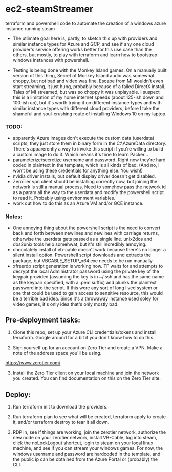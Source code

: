 # ec2-steamStreamer
terraform and powershell code to automate the creation of a windows azure instance running steam

- The utlimate goal here is, partly, to sketch this up with providers and similar instance types for Azure and GCP, and see if any one cloud provider's service offering works better for this use case than the others, but mostly, to play with terraform and learn how to bootstrap windows instances with powershell.

- Testing is being done with the Monkey Island games.  On a manually built version of this thing, Secret of Monkey Island audio was somewhat choppy, but not bad and video was fine.  Escape from MI wouldn't even start streaming, it just hung, probably because of a failed DirectX install.  Tales of MI streamed, but was so choppy it was unplayable.  I suspect this is a limitation of my home internet speeds (about 125-ish down and 100-ish up), but it's worth trying it on different instance types and with similar instance types with different cloud providers, before I take the shameful and soul-crushing route of installing Windows 10 on my laptop.

### TODO:

- apparently Azure images don't execute the custom data (userdata) scripts, they just store them in binary form in the C:\AzureData directory.  There's apparerently a way to invoke this script if you're willing to build a custom image to do it.  Which means it's time to learn Packer...
- parameterize/secretize username and password.  Right now they're hard coded in plaintext in the template, which is all kinds of bad. (And no, I won't be using these credentials for anything else. You wish!)
- nvidia driver installs, but default display driver doesn't get disabled.
- ZeroTier vpn client should be installing correctly now, but joining the network is still a manual process.  Need to somehow pass the network id as a param all the way to the userdata and modify the powershell script to read it.  Probably using environment variables.
- work out how to do this as an Azure VM and/or GCE instance.

### Notes:

- One annoying thing about the powershell script is the need to convert back and forth between newlines and newlines with carriage returns, otherwise the userdata gets passed as a single line. unix2dos and dos2unix tools help somehwat, but it's still incredibly annoying.
- chocolately install of vb-cable doesn't work because there's no longer a silent install option. Powershell script downloads and extracts the package, but VBCABLE_SETUP_x64.exe needs to be run manually.
- xfreerdp script generation is working now.  TF waits for and attempts to decrypt the local Administrator password using the private key of the keypair  provided (assuming the key is in ~/.ssh and has the same name as the keypair specified, with a .pem suffix) and plunks the plaintext password into the script.  If this were any sort of long lived system or one that could be used to gain access to sensitive resource, this would be a terrible bad idea.  Since it's a throwaway instance used soley for video games, it's only idea that's only mostly bad.

## Pre-deployment tasks:

1. Clone this repo, set up your Azure CLI credentials/tokens and install terraform.  Google around for a bit if you don't know how to do this.

2. Sign yourself up for an account on Zero Tier and create a VPN.  Make a note of the address space you'll be using.

https://www.zerotier.com/

3. Install the Zero Tier client on your local machine and join the network you created.  You can find documentation on this on the Zero Tier site.

## Deploy:

 1. Run terraform init to download the providers.

 2. Run terraform plan to see what will be created, terraform apply to create it, and/or terraform destroy to tear it all down.

 3. RDP in, see if things are working, join the zerotier network, authorize the new node on your zerotier network, install VB-Cable, log into steam, click the noLockLogout shortcut, login to steam on your local linux machine, and see if you can stream your windows games.  For now, the windows username and password are hardcoded in the template, and the public ip can be obtained from the Azure Portal or (probably) the CLI.